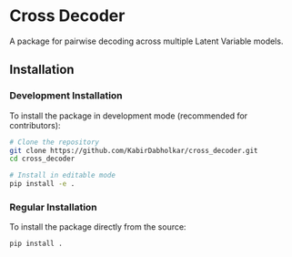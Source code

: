 # Cross Decoder

A package for pairwise decoding across multiple Latent Variable models.

## Installation

### Development Installation

To install the package in development mode (recommended for contributors):

```bash
# Clone the repository
git clone https://github.com/KabirDabholkar/cross_decoder.git
cd cross_decoder

# Install in editable mode
pip install -e .
```

### Regular Installation

To install the package directly from the source:

```bash
pip install .
```

